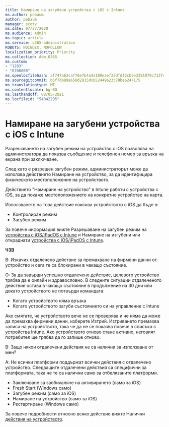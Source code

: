 ```yaml
---
title: Намиране на загубени устройства с iOS с Intune
ms.author: pebaum
author: pebaum
manager: scotv
ms.date: 07/27/2020
ms.audience: Admin
ms.topic: article
ms.service: o365-administration
ROBOTS: NOINDEX, NOFOLLOW
localization_priority: Priority
ms.collection: Adm_O365
ms.custom:
- "1283"
- "6700008"
ms.openlocfilehash: af747a63caf76e7b4a4a180eaef25dfdf2cb5e3391079c713fe0e413198efb15
ms.sourcegitcommit: b5f7da89a650d2915dc652449623c78be6247175
ms.translationtype: MT
ms.contentlocale: bg-BG
ms.lasthandoff: 08/05/2021
ms.locfileid: "54042295"
---
```

# <a name="locating-lost-ios-devices-with-intune"></a>Намиране на загубени устройства с iOS с Intune

Разрешаването на загубен режим на устройство с iOS позволява на администратора да показва съобщение и телефонен номер за връзка на екрана при заключване.

След като е разрешен загубен режим, администраторът може да използва действието Намиране на устройство, за да идентифицира физическото местоположение на устройството.

Действието "Намиране на устройство" в Intune работи с устройства с iOS, за да покаже местоположението на конкретно устройство на карта.

Използването на това действие изисква устройството с iOS да бъде в:

- Контролиран режим
- Загубен режим

За повече информация вижте Разрешаване на загубен режим на [устройства с iOS/iPadOS с Intune](https://docs.microsoft.com/intune/device-lost-mode) и Намиране на изгубени или откраднати [устройства с iOS/iPadOS с Intune](https://docs.microsoft.com/intune/device-locate).

**ЧЗВ**

В: Изкачих отдалечено действие за премахване на фирмени данни от устройство и сега те са блокирани в чакащо състояние.

О: За да завърши успешно отдалечено действие, целевото устройство трябва да е онлайн и здравословно. В следните ситуации отдалеченото действие остава в чакащо състояние в продължение на 30 дни или докато устройството не потвърди командата:

- Когато устройството няма връзка
- Когато устройството загуби състоянието си на управление с Intune

Ако смятате, че устройството вече не се проверява и че няма да може да премахва фирмени данни, изберете Изтрий. Изтриването премахва записа на устройството, така че да не се показва повече в списъка с устройства Intune. Ако устройството отново стане активно, неговият потребител ще трябва да го запише отново.

В: Защо някои отдалечени действия не са налични за използване от мен?

A: Не всички платформи поддържат всички действия с отдалечено устройство. Следващите отдалечени действия са специфични за платформата, така че те са налични само за отбелязаните платформи.

- Заключване за заобикаляне на активирането (само за iOS)
- Fresh Start (Windows само)
- Загубен режим (само за iOS)
- Намиране на устройство (само за iOS)
- Рестартиране (Windows само)

За повече подробности относно всяко действие вижте Налични [действия на устройството](https://docs.microsoft.com/intune/device-management#available-device-actions).